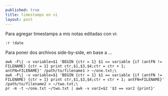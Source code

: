 ```yaml
---
published: true
title: timestamps en vi
layout: post
---
```

Para agregar timestamps a mis notas editadas con vi:

    :r !date

Para poner dos archivos side-by-side, en base a ...

    awk -F\| -v variable=$1 'BEGIN {ctr = 1} $1 == variable {if (antFN != FILENAME) {ctr = 1} print ctr,$1,$3,$4;ctr = ctr + 1;   antFN=FILENAME}' /path/to/filename1 > ~/one.txt;\
    awk -F\| -v variable=$1 'BEGIN {ctr = 1} $1 == variable {if (antFN != FILENAME) {ctr = 1} print ctr,$1,$3,$4;ctr = ctr + 1; antFN=FILENAME}' /path/to/filename2 > ~/two.txt;\
    pr -m -t ~/one.txt ~/two.txt | awk -v var2=$2 '$3 == var2 {print}'
